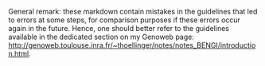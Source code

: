 General remark: these markdown contain mistakes in the guidelines that led to errors at some steps, for comparison purposes if these errors occur again in the future. Hence, one should better refer to the guidelines available in the dedicated section on my Genoweb page: http://genoweb.toulouse.inra.fr/~thoellinger/notes/notes_BENGI/introduction.html.

